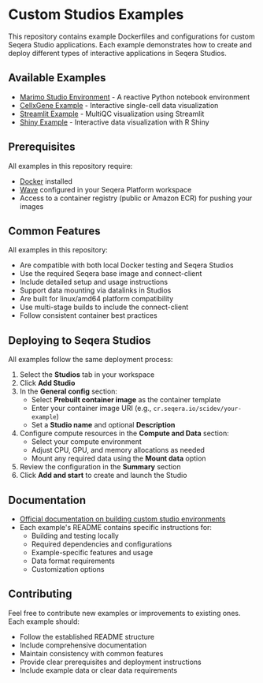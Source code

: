 # Custom Studios Examples

This repository contains example Dockerfiles and configurations for custom Seqera Studio applications. Each example demonstrates how to create and deploy different types of interactive applications in Seqera Studios.

## Available Examples

- [Marimo Studio Environment](marimo/README.md) - A reactive Python notebook environment
- [CellxGene Example](cellxgene/README.md) - Interactive single-cell data visualization
- [Streamlit Example](streamlit/README.md) - MultiQC visualization using Streamlit
- [Shiny Example](shiny-simple-example/README.md) - Interactive data visualization with R Shiny

## Prerequisites

All examples in this repository require:
- [Docker](https://www.docker.com/) installed
- [Wave](https://docs.seqera.io/platform-cloud/wave/) configured in your Seqera Platform workspace
- Access to a container registry (public or Amazon ECR) for pushing your images

## Common Features

All examples in this repository:
- Are compatible with both local Docker testing and Seqera Studios
- Use the required Seqera base image and connect-client
- Include detailed setup and usage instructions
- Support data mounting via datalinks in Studios
- Are built for linux/amd64 platform compatibility
- Use multi-stage builds to include the connect-client
- Follow consistent container best practices

## Deploying to Seqera Studios

All examples follow the same deployment process:

1. Select the **Studios** tab in your workspace
2. Click **Add Studio**
3. In the **General config** section:
   - Select **Prebuilt container image** as the container template
   - Enter your container image URI (e.g., `cr.seqera.io/scidev/your-example`)
   - Set a **Studio name** and optional **Description**
4. Configure compute resources in the **Compute and Data** section:
   - Select your compute environment
   - Adjust CPU, GPU, and memory allocations as needed
   - Mount any required data using the **Mount data** option
5. Review the configuration in the **Summary** section
6. Click **Add and start** to create and launch the Studio

## Documentation

- [Official documentation on building custom studio environments](https://docs.seqera.io/platform-cloud/studios/custom-envs#custom-containers)
- Each example's README contains specific instructions for:
  - Building and testing locally
  - Required dependencies and configurations
  - Example-specific features and usage
  - Data format requirements
  - Customization options

## Contributing

Feel free to contribute new examples or improvements to existing ones. Each example should:
- Follow the established README structure
- Include comprehensive documentation
- Maintain consistency with common features
- Provide clear prerequisites and deployment instructions
- Include example data or clear data requirements

<!-- TODO Add a link to the blog post -->
